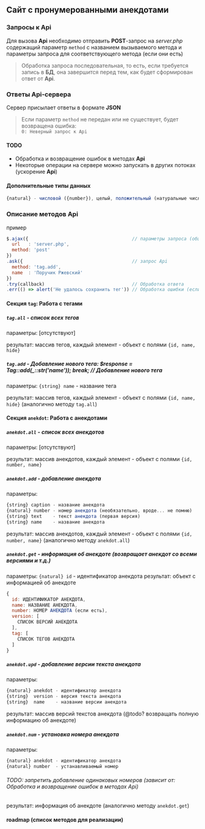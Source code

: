 ## Сайт с пронумерованными анекдотами

### Запросы к Api
Для вызова __Api__ необходимо отправить __POST__-запрос на _server.php_ содержащий параметр `method` с названием вызываемого метода и параметры запроса для соответствующего метода (если они есть)

> Обработка запроса последовательная, то есть, если требуется запись в __БД__, она завершится перед тем, как будет сформирован ответ от __Api__.

### Ответы Api-сервера
Сервер присылает ответы в формате __JSON__

> Если параметр `method` не передан или не существует, будет возвращена ошибка:  
`0: Неверный запрос к Api`

#### TODO
* Обработка и возвращение ошибок в методах __Api__
* Некоторые операции на сервере можно запускать в других потоках (ускорение __Api__)

#### Дополнительные типы данных
```javascript
{natural} - числовой ({number}), целый, положительный (натуральные числа)
```

### Описание методов Api
пример
```javascript
$.ajax({                                      // параметры запроса (общие для всех вызовов Api)
  url   : 'server.php',
  method: 'post'
})
.ask({                                        // запрос Api
  method: 'tag.add',
  name  : 'Поручик Ржевский'
})
.try(callback)                                // Обработка ответа
.err(() => alert('Не удалось сохранить тег')) // Обработка ошибки (если возникнет)
```

#### Секция `tag`: Работа с тегами

##### `tag.all` - список всех тегов
параметры: [отсутствуют]

результат: массив тегов, каждый элемент - объект с полями `{id, name, hide}`

##### `tag.add` - Добавление нового тега: $response = Tag::add(_::str('name'));   break; // Добавление нового тега
параметры: `{string} name` - название тега

результат: массив тегов, каждый элемент - объект с полями `{id, name, hide}` (аналогично методу `tag.all`)

#### Секция `anekdot`: Работа с анекдотами

##### `anekdot.all` - список всех анекдотов
параметры: [отсутствуют]

результат: массив анекдотов, каждый элемент - объект с полями `{id, number, name}`

##### `anekdot.add` - добавление анекдота
параметры:  
```javascript
{string} caption - название анекдота
{natural} number - номер анекдота (необязательно, вроде... не помню)
{string} text    - текст анекдота (первая версия)
{string} name    - название анекдота
```

результат: массив анекдотов, каждый элемент - объект с полями `{id, number, name}` (аналогично методу `anekdot.all`)

##### `anekdot.get` - информация об анекдоте (возвращает анекдот со всеми версиями и т.д.)
параметры: `{natural} id` - идентификатор анекдота
результат: объект с информацией об анекдоте
```javascript
{
  id: ИДЕНТИФИКАТОР АНЕКДОТА,
  name: НАЗВАНИЕ АНЕКДОТА,
  number: НОМЕР АНЕКДОТА (если есть),
  version: [
    СПИСОК ВЕРСИЙ АНЕКДОТА
  ],
  tag: [
    СПИСОК ТЕГОВ АНЕКДОТА
  ]
}
```

##### `anekdot.upd` - добавление версии текста анекдота
параметры:
```javascript
{natural} anekdot - идентификатор анекдота
{string}  version - версия текста анекдота
{string}  name    - название версии анекдота
```

результат: массив версий текстов анекдота (@todo? возвращать полную информацию об анекдоте)

##### `anekdot.num` - установка номера анекдота
параметры:
```javascript
{natural} anekdot - идентификатор анекдота
{natural} number  - устанавливаемый номер
```

###### TODO: запретить добавление одинаковых номеров (зависит от: Обработка и возвращение ошибок в методах Api)

результат: информация об анекдоте (аналогично методу `anekdot.get`)

#### roadmap (список методов для реализации)

